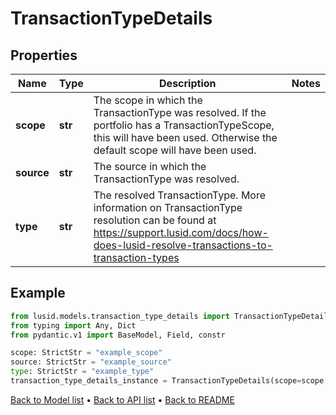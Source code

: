 # TransactionTypeDetails

## Properties
Name | Type | Description | Notes
------------ | ------------- | ------------- | -------------
**scope** | **str** | The scope in which the TransactionType was resolved. If the portfolio has a TransactionTypeScope, this will have been used. Otherwise the default scope will have been used. | 
**source** | **str** | The source in which the TransactionType was resolved. | 
**type** | **str** | The resolved TransactionType. More information on TransactionType resolution can be found at https://support.lusid.com/docs/how-does-lusid-resolve-transactions-to-transaction-types | 
## Example

```python
from lusid.models.transaction_type_details import TransactionTypeDetails
from typing import Any, Dict
from pydantic.v1 import BaseModel, Field, constr

scope: StrictStr = "example_scope"
source: StrictStr = "example_source"
type: StrictStr = "example_type"
transaction_type_details_instance = TransactionTypeDetails(scope=scope, source=source, type=type)

```

[Back to Model list](../README.md#documentation-for-models) &#8226; [Back to API list](../README.md#documentation-for-api-endpoints) &#8226; [Back to README](../README.md)

